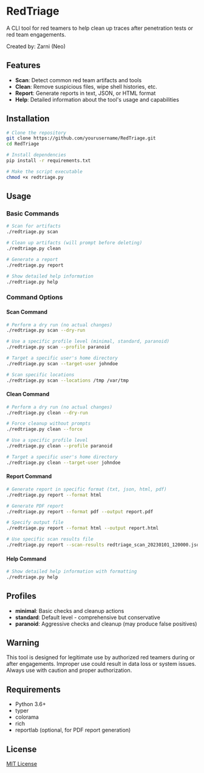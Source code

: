 # RedTriage

A CLI tool for red teamers to help clean up traces after penetration tests or red team engagements.

Created by: Zarni (Neo)

## Features

- **Scan**: Detect common red team artifacts and tools
- **Clean**: Remove suspicious files, wipe shell histories, etc.
- **Report**: Generate reports in text, JSON, or HTML format
- **Help**: Detailed information about the tool's usage and capabilities

## Installation

```bash
# Clone the repository
git clone https://github.com/yourusername/RedTriage.git
cd RedTriage

# Install dependencies
pip install -r requirements.txt

# Make the script executable
chmod +x redtriage.py
```

## Usage

### Basic Commands

```bash
# Scan for artifacts
./redtriage.py scan

# Clean up artifacts (will prompt before deleting)
./redtriage.py clean

# Generate a report
./redtriage.py report

# Show detailed help information
./redtriage.py help
```

### Command Options

#### Scan Command

```bash
# Perform a dry run (no actual changes)
./redtriage.py scan --dry-run

# Use a specific profile level (minimal, standard, paranoid)
./redtriage.py scan --profile paranoid

# Target a specific user's home directory
./redtriage.py scan --target-user johndoe

# Scan specific locations
./redtriage.py scan --locations /tmp /var/tmp
```

#### Clean Command

```bash
# Perform a dry run (no actual changes)
./redtriage.py clean --dry-run

# Force cleanup without prompts
./redtriage.py clean --force

# Use a specific profile level
./redtriage.py clean --profile paranoid

# Target a specific user's home directory
./redtriage.py clean --target-user johndoe
```

#### Report Command

```bash
# Generate report in specific format (txt, json, html, pdf)
./redtriage.py report --format html

# Generate PDF report
./redtriage.py report --format pdf --output report.pdf

# Specify output file
./redtriage.py report --format html --output report.html

# Use specific scan results file
./redtriage.py report --scan-results redtriage_scan_20230101_120000.json
```

#### Help Command

```bash
# Show detailed help information with formatting
./redtriage.py help
```

## Profiles

- **minimal**: Basic checks and cleanup actions
- **standard**: Default level - comprehensive but conservative
- **paranoid**: Aggressive checks and cleanup (may produce false positives)

## Warning

This tool is designed for legitimate use by authorized red teamers during or after engagements. Improper use could result in data loss or system issues. Always use with caution and proper authorization.

## Requirements

- Python 3.6+
- typer
- colorama
- rich
- reportlab (optional, for PDF report generation)

## License

[MIT License](LICENSE)